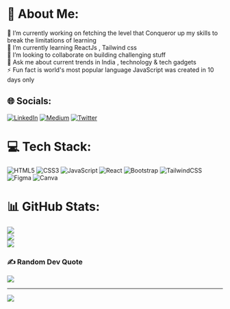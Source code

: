 # 💫 About Me:
🔭 I’m currently working on fetching the level that Conqueror up my skills to break the limitations of learning<br>🌱 I’m currently learning ReactJs , Tailwind css<br>👯 I’m looking to collaborate on building challenging stuff<br>💬 Ask me about current trends in India , technology & tech gadgets<br>⚡ Fun fact is world's most popular language JavaScript was created in 10 days only


## 🌐 Socials:
[![LinkedIn](https://img.shields.io/badge/LinkedIn-%230077B5.svg?logo=linkedin&logoColor=white)](https://linkedin.com/in/nikhilkamble-) [![Medium](https://img.shields.io/badge/Medium-12100E?logo=medium&logoColor=white)](https://medium.com/@@kamblenikhil7378) [![Twitter](https://img.shields.io/badge/Twitter-%231DA1F2.svg?logo=Twitter&logoColor=white)](https://twitter.com/Nikhil_7378) 

# 💻 Tech Stack:
![HTML5](https://img.shields.io/badge/html5-%23E34F26.svg?style=for-the-badge&logo=html5&logoColor=white) ![CSS3](https://img.shields.io/badge/css3-%231572B6.svg?style=for-the-badge&logo=css3&logoColor=white) ![JavaScript](https://img.shields.io/badge/javascript-%23323330.svg?style=for-the-badge&logo=javascript&logoColor=%23F7DF1E) ![React](https://img.shields.io/badge/react-%2320232a.svg?style=for-the-badge&logo=react&logoColor=%2361DAFB) ![Bootstrap](https://img.shields.io/badge/bootstrap-%23563D7C.svg?style=for-the-badge&logo=bootstrap&logoColor=white) ![TailwindCSS](https://img.shields.io/badge/tailwindcss-%2338B2AC.svg?style=for-the-badge&logo=tailwind-css&logoColor=white) 	![Figma](https://img.shields.io/badge/figma-%23F24E1E.svg?style=for-the-badge&logo=figma&logoColor=white) ![Canva](https://img.shields.io/badge/Canva-%2300C4CC.svg?style=for-the-badge&logo=Canva&logoColor=white)
# 📊 GitHub Stats:
![](https://github-readme-stats.vercel.app/api?username=nikhilkamble02&theme=tokyonight&hide_border=false&include_all_commits=false&count_private=false)<br/>
![](https://github-readme-streak-stats.herokuapp.com/?user=nikhilkamble02&theme=tokyonight&hide_border=false)<br/>
![](https://github-readme-stats.vercel.app/api/top-langs/?username=nikhilkamble02&theme=tokyonight&hide_border=false&include_all_commits=false&count_private=false&layout=compact)

### ✍️ Random Dev Quote
![](https://quotes-github-readme.vercel.app/api?type=horizontal&theme=radical)

---
[![](https://visitcount.itsvg.in/api?id=nikhilkamble02&icon=0&color=0)](https://visitcount.itsvg.in)

<!-- Proudly created with GPRM ( https://gprm.itsvg.in ) -->
